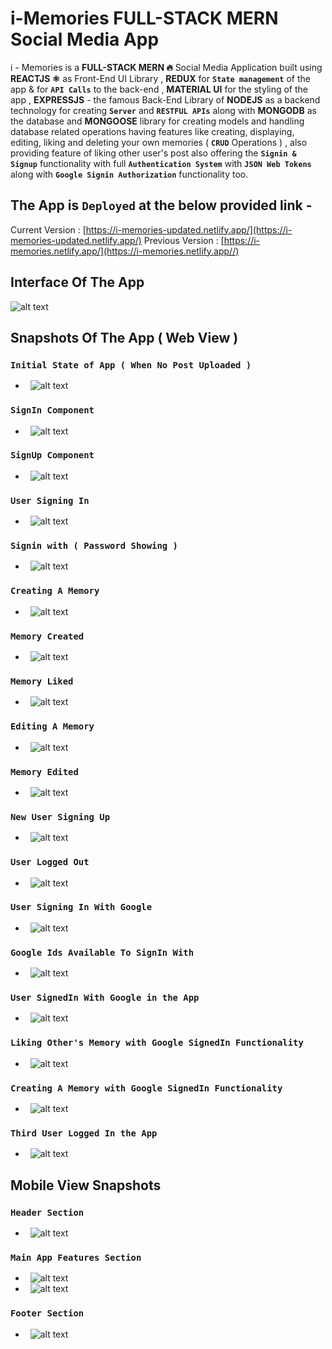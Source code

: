 # i-Memories FULL-STACK MERN Social Media App
i - Memories is a **FULL-STACK MERN 🔥** Social Media Application built using **REACTJS ⚛** as Front-End UI Library , **REDUX** for **`State management`** of the app & for **`API Calls`** to the back-end , **MATERIAL UI** for the styling of the app , **EXPRESSJS** - the famous Back-End Library of **NODEJS**  as a backend technology for creating **`Server`** and **`RESTFUL APIs`** along with **MONGODB** as the database and **MONGOOSE** library for creating models and handling database related operations having features like creating, displaying, editing, liking and deleting your own memories ( **`CRUD`** Operations ) , also providing feature of liking other user's post also offering the **`Signin & Signup`** functionality with full **`Authentication System`** with **`JSON Web Tokens`** along with **`Google Signin Authorization`** functionality too.

## The App is `Deployed` at the below provided link - ##

Current Version : [https://i-memories-updated.netlify.app/](https://i-memories-updated.netlify.app/)
Previous Version : [https://i-memories.netlify.app/](https://i-memories.netlify.app//)

## Interface Of The App
![alt text](https://github.com/sarwar1227/covid-19-india-statewise/blob/main/src/components/stateWise/outputs/9.gif)

## Snapshots Of The App ( Web View )
### `Initial State of App ( When No Post Uploaded )`
- &nbsp; ![alt text](https://github.com/sarwar1227/i-memories/blob/main/client/outputs/web/1.initial.png?raw=true)
### `SignIn Component`
- &nbsp; ![alt text](https://github.com/sarwar1227/i-memories/blob/main/client/outputs/web/2.login.png?raw=true)
### `SignUp Component`
- &nbsp; ![alt text](https://github.com/sarwar1227/i-memories/blob/main/client/outputs/web/3.signup.png?raw=true)
### `User Signing In`
- &nbsp; ![alt text](https://github.com/sarwar1227/i-memories/blob/main/client/outputs/web/4.logging_in.png?raw=true)
### `Signin with ( Password Showing )`
- &nbsp; ![alt text](https://github.com/sarwar1227/i-memories/blob/main/client/outputs/web/5.loggin_in_password_showing.png?raw=true)
### `Creating A Memory`
- &nbsp; ![alt text](https://github.com/sarwar1227/i-memories/blob/main/client/outputs/web/6.creating_a_memory.png?raw=true)
### `Memory Created`
- &nbsp; ![alt text](https://github.com/sarwar1227/i-memories/blob/main/client/outputs/web/7.memory_created.png?raw=true)
### `Memory Liked`
- &nbsp; ![alt text](https://github.com/sarwar1227/i-memories/blob/main/client/outputs/web/8.memory_liked.png?raw=true)
### `Editing A Memory`
- &nbsp; ![alt text](https://github.com/sarwar1227/i-memories/blob/main/client/outputs/web/9.editing_a_memory.png?raw=true)
### `Memory Edited`
- &nbsp; ![alt text](https://github.com/sarwar1227/i-memories/blob/main/client/outputs/web/10.memory_edited.png?raw=true)
### `New User Signing Up`
- &nbsp; ![alt text](https://github.com/sarwar1227/i-memories/blob/main/client/outputs/web/11.signing_up.png?raw=true)
### `User Logged Out`
- &nbsp; ![alt text](https://github.com/sarwar1227/i-memories/blob/main/client/outputs/web/12.logged_out.png?raw=true)
### `User Signing In With Google`
- &nbsp; ![alt text](https://github.com/sarwar1227/i-memories/blob/main/client/outputs/web/13.login_with_google.png?raw=true)
### `Google Ids Available To SignIn With`
- &nbsp; ![alt text](https://github.com/sarwar1227/i-memories/blob/main/client/outputs/web/14.loggin_in_with_google.png?raw=true)
### `User SignedIn With Google in the App`
- &nbsp; ![alt text](https://github.com/sarwar1227/i-memories/blob/main/client/outputs/web/15.logged_in_with_google.png?raw=true)
### `Liking Other's Memory with Google SignedIn Functionality`
- &nbsp; ![alt text](https://github.com/sarwar1227/i-memories/blob/main/client/outputs/web/16.liking_a_memory_google_logged_in.png?raw=true)
### `Creating A Memory with Google SignedIn Functionality`
- &nbsp; ![alt text](https://github.com/sarwar1227/i-memories/blob/main/client/outputs/web/17.memory_created_google_logged_in.png?raw=true)
### `Third User Logged In the App`
- &nbsp; ![alt text](https://github.com/sarwar1227/i-memories/blob/main/client/outputs/web/18.user_2_memory_liked.png?raw=true)

## Mobile View Snapshots
### `Header Section`
- &nbsp; ![alt text](https://github.com/sarwar1227/covid-19-india-statewise/blob/main/src/components/stateWise/outputs/5.jpg?raw=true)
### `Main App Features Section`
- &nbsp; ![alt text](https://github.com/sarwar1227/covid-19-india-statewise/blob/main/src/components/stateWise/outputs/7.jpg?raw=true)
- &nbsp; ![alt text](https://github.com/sarwar1227/covid-19-india-statewise/blob/main/src/components/stateWise/outputs/8.jpg?raw=true)
### `Footer Section`
- &nbsp; ![alt text](https://github.com/sarwar1227/covid-19-india-statewise/blob/main/src/components/stateWise/outputs/6.jpg?raw=true)
